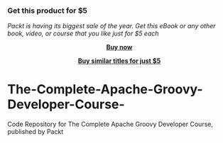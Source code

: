 
### Get this product for $5

<i>Packt is having its biggest sale of the year. Get this eBook or any other book, video, or course that you like just for $5 each</i>


<b><p align='center'>[Buy now](https://packt.link/9781839217876)</p></b>


<b><p align='center'>[Buy similar titles for just $5](https://subscription.packtpub.com/search)</p></b>


# The-Complete-Apache-Groovy-Developer-Course-
Code Repository for The Complete Apache Groovy Developer Course, published by Packt
